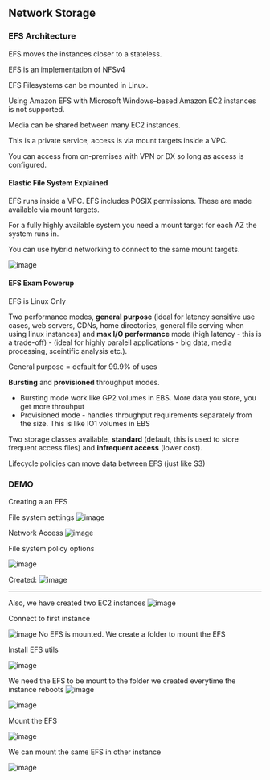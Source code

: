 ## Network Storage

### EFS Architecture

EFS moves the instances closer to a stateless.

EFS is an implementation of NFSv4

EFS Filesystems can be mounted in Linux.

Using Amazon EFS with Microsoft Windows–based Amazon EC2 instances is not supported.

Media can be shared between many EC2 instances.

This is a private service, access is via mount targets inside a VPC.

You can access from on-premises with VPN or DX so long as access is configured.

#### Elastic File System Explained

EFS runs inside a VPC.
EFS includes POSIX permissions. These are made available via mount targets.

For a fully highly available system you need a mount target for each AZ the
system runs in.

You can use hybrid networking to connect to the same mount targets.

![image](https://user-images.githubusercontent.com/88237437/159148835-1fc52854-85ef-4f25-800d-0aaa2a6d807d.png)

#### EFS Exam Powerup

EFS is Linux Only

Two performance modes, **general purpose** (ideal for latency sensitive use cases, web servers, CDNs, home directories, general file serving when using linux instances) and **max I/O performance** mode (high latency - this is a trade-off) - (ideal for highly paralell applications - big data, media processing, sceintific analysis etc.).

General purpose = default for 99.9% of uses

**Bursting** and **provisioned** throughput modes.
- Bursting mode work like GP2 volumes in EBS. More data you store, you get more throuhput
- Provisioned mode - handles throughput requirements separately from the size. This is like IO1 volumes in EBS

Two storage classes available, **standard** (default, this is used to store frequent access files) and **infrequent access** (lower cost).

Lifecycle policies can move data between EFS (just like S3)

### DEMO

Creating a an EFS 

File system settings
![image](https://user-images.githubusercontent.com/88237437/159149181-7f64da62-7da3-4eac-a549-e32c7cf78dcf.png)

Network Access
![image](https://user-images.githubusercontent.com/88237437/159149234-a3fd8f23-85e3-498e-b91c-2d7e7bd1621a.png)

File system policy options

![image](https://user-images.githubusercontent.com/88237437/159149249-b0e3257a-0738-4bfd-8720-23f8f572bdb8.png)

Created:
![image](https://user-images.githubusercontent.com/88237437/159149292-2c2bc5c1-2163-478d-a311-d013d96b1fdb.png)

---

Also, we have created two EC2 instances
![image](https://user-images.githubusercontent.com/88237437/159149302-f3767695-4f18-483b-8999-86a0a5e62f45.png)

Connect to first instance

![image](https://user-images.githubusercontent.com/88237437/159149409-d5108477-487f-44e9-a00d-9a5096ae7ac6.png)
No EFS is mounted. We create a folder to mount the EFS

Install EFS utils

![image](https://user-images.githubusercontent.com/88237437/159149446-bbace720-a318-4106-af1c-a8494b36bc77.png)

We need the EFS to be mount to the folder we created everytime the instance reboots
![image](https://user-images.githubusercontent.com/88237437/159149473-4bb723b4-869d-4dfe-87ca-b2188811d9fd.png)

![image](https://user-images.githubusercontent.com/88237437/159149497-fce3de8c-9955-46e3-855b-933de8618574.png)

Mount the EFS

![image](https://user-images.githubusercontent.com/88237437/159149516-32725232-5063-4339-a9bc-8094b38b6d0b.png)

We can mount the same EFS in other instance

![image](https://user-images.githubusercontent.com/88237437/159149559-8c4621ee-072e-4379-8ac4-9378d5582d19.png)

